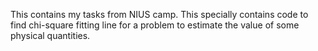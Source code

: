 This contains my tasks from NIUS camp. This specially contains code to find chi-square fitting line for a problem to estimate the value of some physical quantities.